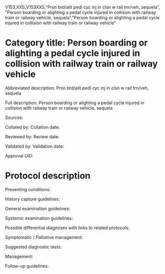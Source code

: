 V153,XXS,V153XXS,"Prsn brd/alit pedl cyc inj in clsn w rail trn/veh, sequela", "Person boarding or alighting a pedal cycle injured in collision with railway train or railway vehicle, sequela","Person boarding or alighting a pedal cycle injured in collision with railway train or railway vehicle"
# Category title: Person boarding or alighting a pedal cycle injured in collision with railway train or railway vehicle

Abbreviated description: Prsn brd/alit pedl cyc inj in clsn w rail trn/veh, sequela

Full description: Person boarding or alighting a pedal cycle injured in collision with railway train or railway vehicle, sequela

Sources:

Collated by:
Collation date:

Reviewed by:
Review date:

Validated by:
Validation date:

Approval UID:

# Protocol description

Presenting conditions:

History capture guidelines:

General examination guidelines:

Systemic examination guidelines:

Possible differential diagnoses with links to related protocols:

Symptomatic / Palliative management:

Suggested diagnostic tests:

Management:

Follow-up guidelines:
